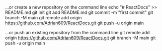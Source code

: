 …or create a new repository on the command line
echo "# ReactDocs" >> README.md
git init
git add README.md
git commit -m "first commit"
git branch -M main
git remote add origin https://github.com/Adrian609/ReactDocs.git
git push -u origin main
                
…or push an existing repository from the command line
git remote add origin https://github.com/Adrian609/ReactDocs.git
git branch -M main
git push -u origin main